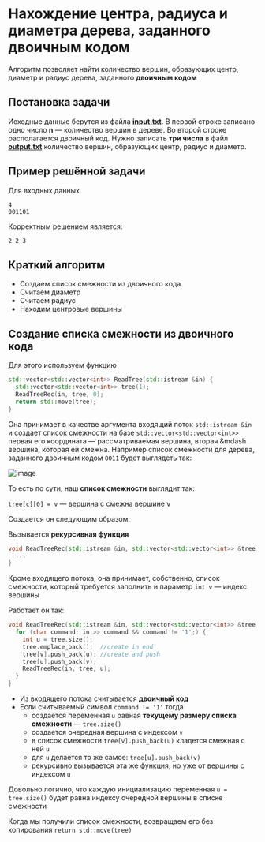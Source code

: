 # Нахождение центра, радиуса и диаметра дерева, заданного двоичным кодом
Алгоритм позволяет найти количество вершин, образующих центр, диаметр и радиус дерева, заданного **двоичным кодом**
## Постановка задачи
Исходные данные берутся из файла **[input.txt](https://github.com/alexvilno/calc_tree/blob/ver_1.0/cmake-build-debug/input.txt)**.  В первой строке записано одно число **n** &mdash; количество вершин в дереве. Во второй строке располагается двоичный код. Нужно записать **три числа** в файл **[output.txt](https://github.com/alexvilno/calc_tree/blob/ver_1.0/cmake-build-debug/output.txt)** количество вершин, образующих центр, радиус и диаметр.
## Пример решённой задачи
Для входных данных
```
4
001101
```
Корректным решением является:
```
2 2 3
```

## Краткий алгоритм
- Создаем список смежности из двоичного кода
- Считаем диаметр
- Считаем радиус
- Находим центровые вершины

## Создание списка смежности из двоичного кода
Для этого используем функцию
```cpp
std::vector<std::vector<int>> ReadTree(std::istream &in) {
  std::vector<std::vector<int>> tree(1);
  ReadTreeRec(in, tree, 0);
  return std::move(tree);
}
```
Она принимает в качестве аргумента входящий поток ```std::istream &in``` и создает список смежности на базе ```std::vector<std::vector<int>>``` первая его координата &mdash; рассматриваемая вершина, вторая &mdash вершина, которая ей смежна.
Например список смежности для дерева, заданного двоичным кодом ```0011``` будет выглядеть так:

![image](https://sun1-89.userapi.com/s/v1/ig2/6vg5WnpLNt93ctXxJUkw77DsPby0VhF6NKNYAf0WNTWO17T_47_Js4YrXWODDslN29qcS3jI0wC_ccJ3WZXsxphh.jpg?size=366x243&quality=96&type=album)

То есть по сути, наш **список смежности** выглядит так:

```tree[c][0] = v``` &mdash; вершина c смежна вершине v

Создается он следующим образом:

Вызывается **рекурсивная функция** 
```cpp
void ReadTreeRec(std::istream &in, std::vector<std::vector<int>> &tree, int v) {
  ...
}
```
Кроме входящего потока, она принимает, собственно, список смежности, который требуется заполнить и параметр ```int v``` &mdash; индекс вершины

Работает он так:
```cpp
void ReadTreeRec(std::istream &in, std::vector<std::vector<int>> &tree, int v) {
  for (char command; in >> command && command != '1';) {
    int u = tree.size();
    tree.emplace_back();  //create in end
    tree[v].push_back(u); //create and push
    tree[u].push_back(v);
    ReadTreeRec(in, tree, u);
  }
}
```
- Из входящего потока считывается **двоичный код**
- Если считываемый символ ```command != '1'``` тогда
  - создается переменная ```u``` равная **текущему размеру списка смежности** &mdash; ```tree.size()```
  - создается очередная вершина с индексом ```v```
  - в список смежности ```tree[v].push_back(u)``` кладется смежная с ней ```u```
  - для ```u``` делается то же самое:  ```tree[u].push_back(v)```
  - рекурсивно вызывается эта же функция, но уже от вершины с индексом ```u```

Довольно логично, что каждую инициализацию переменная ```u = tree.size()``` будет равна индексу очередной вершины в списке смежности

Когда мы получили список смежности, возвращаем его без копирования ```return std::move(tree)```
